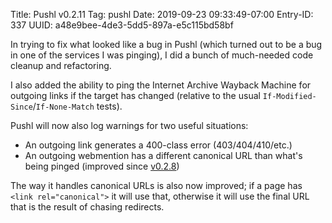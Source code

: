 Title: Pushl v0.2.11
Tag: pushl
Date: 2019-09-23 09:33:49-07:00
Entry-ID: 337
UUID: a48e9bee-4de3-5dd5-897a-e5c115bd58bf

In trying to fix what looked like a bug in Pushl (which turned out to be a bug in one of the services I was pinging), I did a bunch of much-needed code cleanup and refactoring.

I also added the ability to ping the Internet Archive Wayback Machine for outgoing links if the target has changed (relative to the usual `If-Modified-Since`/`If-None-Match` tests).

Pushl will now also log warnings for two useful situations:

* An outgoing link generates a 400-class error (403/404/410/etc.)
* An outgoing webmention has a different canonical URL than what's being pinged (improved since [v0.2.8](965))

The way it handles canonical URLs is also now improved; if a page has `<link rel="canonical">` it will use that, otherwise it will use the final URL that is the result of chasing redirects.
